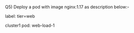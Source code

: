 Q5) Deploy a pod with image nginx:1.17 as description below:-

label: tier=web 

cluster1 pod: web-load-1
